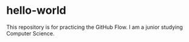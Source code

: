 # hello-world
This repository is for practicing the GitHub Flow.
I am a junior studying Computer Science. 
